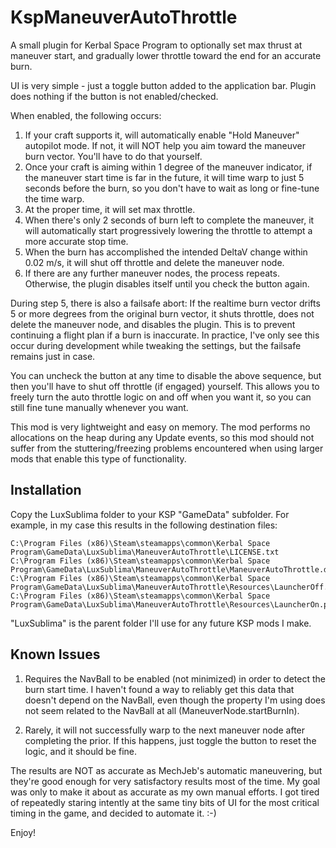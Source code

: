 # KspManeuverAutoThrottle
A small plugin for Kerbal Space Program to optionally set max thrust at maneuver start, and gradually lower throttle toward the end for an accurate burn.

UI is very simple - just a toggle button added to the application bar.  Plugin does nothing if the button is not enabled/checked.

When enabled, the following occurs:

1. If your craft supports it, will automatically enable "Hold Maneuver" autopilot mode.  If not, it will NOT help you aim toward the maneuver burn vector.  You'll have to do that yourself.
2. Once your craft is aiming within 1 degree of the maneuver indicator, if the maneuver start time is far in the future, it will time warp to just 5 seconds before the burn, so you don't have to wait as long or fine-tune the time warp.
3. At the proper time, it will set max throttle.
4. When there's only 2 seconds of burn left to complete the maneuver, it will automatically start progressively lowering the throttle to attempt a more accurate stop time.
5. When the burn has accomplished the intended DeltaV change within 0.02 m/s, it will shut off throttle and delete the maneuver node.
6. If there are any further maneuver nodes, the process repeats.  Otherwise, the plugin disables itself until you check the button again.

During step 5, there is also a failsafe abort:  If the realtime burn vector drifts 5 or more degrees from the original burn vector, it shuts throttle, does not delete the maneuver node, and disables the plugin.  This is to prevent continuing a flight plan if a burn is inaccurate.  In practice, I've only see this occur during development while tweaking the settings, but the failsafe remains just in case.

You can uncheck the button at any time to disable the above sequence, but then you'll have to shut off throttle (if engaged) yourself.  This allows you to freely turn the auto throttle logic on and off when you want it, so you can still fine tune manually whenever you want.

This mod is very lightweight and easy on memory.  The mod performs no allocations on the heap during any Update events, so this mod should not suffer from the stuttering/freezing problems encountered when using larger mods that enable this type of functionality.

## Installation

Copy the LuxSublima folder to your KSP "GameData" subfolder.  For example, in my case this results in the following destination files:

```
C:\Program Files (x86)\Steam\steamapps\common\Kerbal Space Program\GameData\LuxSublima\ManeuverAutoThrottle\LICENSE.txt
C:\Program Files (x86)\Steam\steamapps\common\Kerbal Space Program\GameData\LuxSublima\ManeuverAutoThrottle\ManeuverAutoThrottle.dll
C:\Program Files (x86)\Steam\steamapps\common\Kerbal Space Program\GameData\LuxSublima\ManeuverAutoThrottle\Resources\LauncherOff.png
C:\Program Files (x86)\Steam\steamapps\common\Kerbal Space Program\GameData\LuxSublima\ManeuverAutoThrottle\Resources\LauncherOn.png
```

"LuxSublima" is the parent folder I'll use for any future KSP mods I make.

## Known Issues

1. Requires the NavBall to be enabled (not minimized) in order to detect the burn start time.  I haven't found a way to reliably get this data that doesn't depend on the NavBall, even though the property I'm using does not seem related to the NavBall at all (ManeuverNode.startBurnIn).

2. Rarely, it will not successfully warp to the next maneuver node after completing the prior.  If this happens, just toggle the button to reset the logic, and it should be fine.

The results are NOT as accurate as MechJeb's automatic maneuvering, but they're good enough for very satisfactory results most of the time.  My goal was only to make it about as accurate as my own manual efforts.  I got tired of repeatedly staring intently at the same tiny bits of UI for the most critical timing in the game, and decided to automate it.   :-)

Enjoy!

